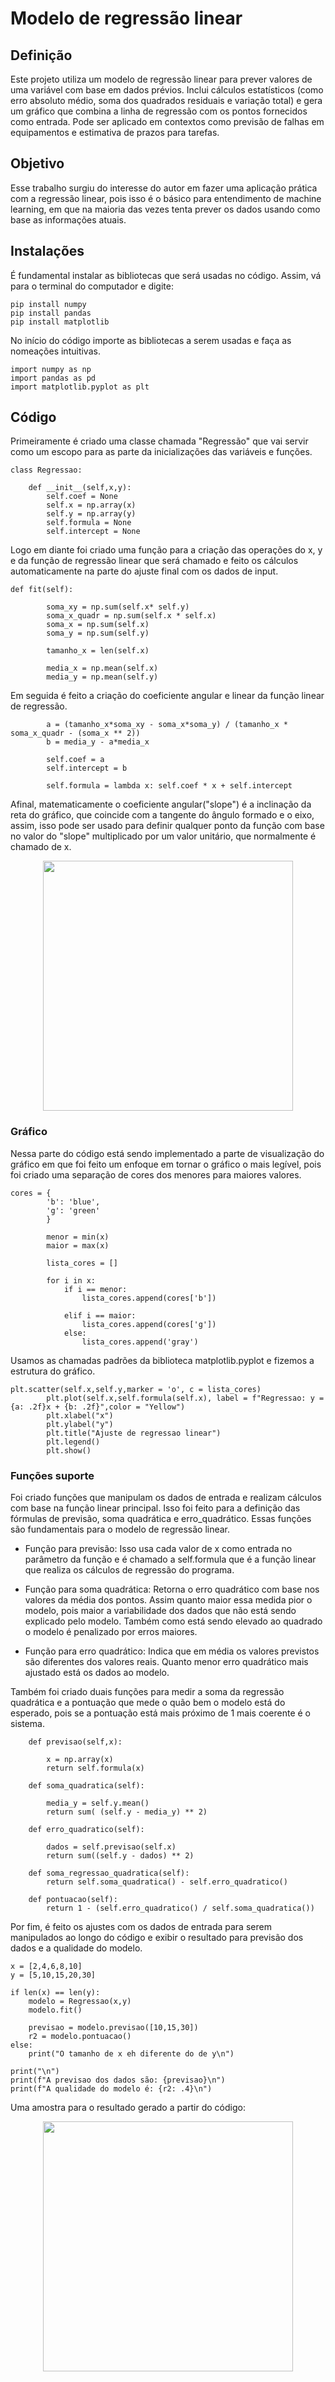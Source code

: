 # Modelo de regressão linear

## Definição
Este projeto utiliza um modelo de regressão linear para prever valores de uma variável com base em dados prévios. Inclui cálculos estatísticos (como erro absoluto médio, soma dos quadrados residuais e variação total) e gera um gráfico que combina a linha de regressão com os pontos fornecidos como entrada.
Pode ser aplicado em contextos como previsão de falhas em equipamentos e estimativa de prazos para tarefas.

## Objetivo
Esse trabalho surgiu do interesse do autor em fazer uma aplicação prática com a regressão linear, pois isso é o básico para entendimento de machine learning, em que na maioria das vezes tenta prever os dados usando como base as informações atuais.

## Instalações

É fundamental instalar as bibliotecas que será usadas no código. Assim, vá para o terminal do computador e digite:
```
pip install numpy
pip install pandas
pip install matplotlib
```

No início do código importe as bibliotecas a serem usadas e faça as nomeações intuitivas.
```
import numpy as np
import pandas as pd
import matplotlib.pyplot as plt
```

## Código
Primeiramente é criado uma classe chamada "Regressão" que vai servir como um escopo para as parte da inicializações das variáveis e funções.
```
class Regressao:

	def __init__(self,x,y):
		self.coef = None
		self.x = np.array(x)
		self.y = np.array(y)
		self.formula = None
		self.intercept = None
```

Logo em diante foi criado uma função para a criação das operações do x, y e da função de regressão linear que será chamado e feito os cálculos automaticamente na parte do ajuste final com os dados de input. 
```
def fit(self):

		soma_xy = np.sum(self.x* self.y)
		soma_x_quadr = np.sum(self.x * self.x)
		soma_x = np.sum(self.x)
		soma_y = np.sum(self.y)

		tamanho_x = len(self.x)

		media_x = np.mean(self.x)
		media_y = np.mean(self.y)
```

Em seguida é feito a criação do coeficiente angular e linear da função linear de regressão. 
```
		a = (tamanho_x*soma_xy - soma_x*soma_y) / (tamanho_x * soma_x_quadr - (soma_x ** 2))
		b = media_y - a*media_x

		self.coef = a
		self.intercept = b

		self.formula = lambda x: self.coef * x + self.intercept
```

Afinal, matematicamente o coeficiente angular("slope") é a inclinação da reta do gráfico, que coincide com a tangente do ângulo formado e o eixo, assim, isso pode ser usado para definir qualquer ponto da função com base no valor do "slope" multiplicado por um valor unitário, que normalmente é chamado de x.

<div align="center">
<img src="https://github.com/user-attachments/assets/44597635-2ec3-4085-a7cf-8c54c900622d" width="400px" />
</div>

### Gráfico

Nessa parte do código está sendo implementado a parte de visualização do gráfico em que foi feito um enfoque em tornar o gráfico o mais legível, pois foi criado uma separação de cores dos menores para maiores valores. 
```
cores = {
		'b': 'blue',
		'g': 'green'
		}
		
		menor = min(x)
		maior = max(x)
		
		lista_cores = []

		for i in x:
			if i == menor:
				lista_cores.append(cores['b'])

			elif i == maior:
				lista_cores.append(cores['g'])
			else:
				lista_cores.append('gray')
```

Usamos as chamadas padrões da biblioteca matplotlib.pyplot e fizemos a estrutura do gráfico.
```
plt.scatter(self.x,self.y,marker = 'o', c = lista_cores)
		plt.plot(self.x,self.formula(self.x), label = f"Regressao: y = {a: .2f}x + {b: .2f}",color = "Yellow")
		plt.xlabel("x")
		plt.ylabel("y")
		plt.title("Ajuste de regressao linear")
		plt.legend()
		plt.show()
```

### Funções suporte
Foi criado funções que manipulam os dados de entrada e realizam cálculos com base na função linear principal. Isso foi feito para a definição das fórmulas de previsão, soma quadrática e erro_quadrático. 	Essas funções são fundamentais para o modelo de regressão linear.

- Função para previsão:
Isso usa cada valor de x como entrada no parâmetro da função e é chamado a self.formula que é a função linear que realiza os cálculos de regressão do programa.
  
- Função para soma quadrática:
Retorna o erro quadrático com base nos valores da média dos pontos. Assim quanto maior essa medida pior o modelo, pois maior a variabilidade dos dados que não está sendo explicado pelo modelo. Também como está sendo elevado ao quadrado o modelo é penalizado por erros maiores.
  
- Função para erro quadrático:
  Indica que em média os valores previstos são diferentes dos valores reais. Quanto menor erro quadrático mais ajustado está os dados ao modelo.

Também foi criado duais funções para medir a soma da regressão quadrática e a pontuação que mede o quão bem o modelo está do esperado, pois se a pontuação está mais próximo de 1 mais coerente é o sistema.

```
	def previsao(self,x):
		
		x = np.array(x)
		return self.formula(x)

	def soma_quadratica(self):
		
		media_y = self.y.mean()
		return sum( (self.y - media_y) ** 2)
	
	def erro_quadratico(self):
		
		dados = self.previsao(self.x)
		return sum((self.y - dados) ** 2)
	
	def soma_regressao_quadratica(self):
		return self.soma_quadratica() - self.erro_quadratico()
	
	def pontuacao(self):
		return 1 - (self.erro_quadratico() / self.soma_quadratica())
```

Por fim, é feito os ajustes com os dados de entrada para serem manipulados ao longo do código e exibir o resultado para previsão dos dados e a qualidade do modelo.

```
x = [2,4,6,8,10]
y = [5,10,15,20,30]

if len(x) == len(y):
	modelo = Regressao(x,y)
	modelo.fit()

	previsao = modelo.previsao([10,15,30])
	r2 = modelo.pontuacao()
else:
	print("O tamanho de x eh diferente do de y\n")

print("\n")
print(f"A previsao dos dados são: {previsao}\n")
print(f"A qualidade do modelo é: {r2: .4}\n")
```

Uma amostra para o resultado gerado a partir do código:

<div align="center">
<img src="https://github.com/user-attachments/assets/a6dedc0e-768b-4f31-b0ba-e08e72c42d6e" width="400px" />
</div>
